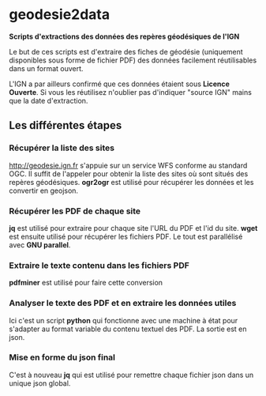 # geodesie2data
**Scripts d'extractions des données des repères géodésiques de l'IGN**

Le but de ces scripts est d'extraire des fiches de géodésie (uniquement disponibles sous forme de fichier PDF) des données facilement réutilisables dans un format ouvert.

L'IGN a par ailleurs confirmé que ces données étaient sous **Licence Ouverte**. Si vous les réutilisez n'oublier pas d'indiquer "source IGN" mains que la date d'extraction.

## Les différentes étapes

### Récupérer la liste des sites
http://geodesie.ign.fr s'appuie sur un service WFS conforme au standard OGC.
Il suffit de l'appeler pour obtenir la liste des sites où sont situés des repères géodésiques.
**ogr2ogr** est utilisé pour récupérer les données et les convertir en geojson.

### Récupérer les PDF de chaque site
**jq** est utilisé pour extraire pour chaque site l'URL du PDF et l'id du site.
**wget** est ensuite utilisé pour récupérer les fichiers PDF.
Le tout est parallélisé avec **GNU parallel**.

### Extraire le texte contenu dans les fichiers PDF
**pdfminer** est utilisé pour faire cette conversion

### Analyser le texte des PDF et en extraire les données utiles
Ici c'est un script **python** qui fonctionne avec une machine à état pour s'adapter au format variable du contenu textuel des PDF.
La sortie est en json.

### Mise en forme du json final
C'est à nouveau **jq** qui est utilisé pour remettre chaque fichier json dans un unique json global.
